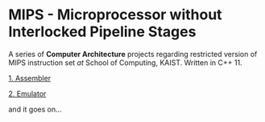 # MIPS - Microprocessor without Interlocked Pipeline Stages

A series of **Computer Architecture** projects regarding restricted version of
MIPS instruction set *at* School of Computing, KAIST. Written in C++ 11.

[1. Assembler](https://www.dropbox.com/s/4qmke7zn5mmhufi/Lab1Document.pdf?dl=0)

[2. Emulator](https://www.dropbox.com/s/8thuf6muu4xjy3b/Lab2Document.pdf?dl=0)

and it goes on...
